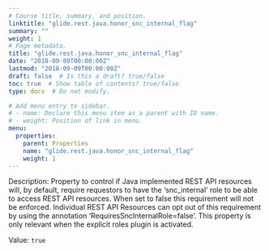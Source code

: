 ```yaml
---
# Course title, summary, and position.
linktitle: "glide.rest.java.honor_snc_internal_flag"
summary: ""
weight: 1
# Page metadata.
title: "glide.rest.java.honor_snc_internal_flag"
date: "2018-09-09T00:00:00Z"
lastmod: "2018-09-09T00:00:00Z"
draft: false  # Is this a draft? true/false
toc: true  # Show table of contents? true/false
type: docs  # Do not modify.

# Add menu entry to sidebar.
# - name: Declare this menu item as a parent with ID name.
# - weight: Position of link in menu.
menu:
  properties:
    parent: Properties
    name: "glide.rest.java.honor_snc_internal_flag"
    weight: 1
---
```


Description: Property to control if Java implemented REST API resources will, by default, require requestors to have the ‘snc_internal’ role to be able to access REST API resources. When set to false this requirement will not be enforced. Individual REST API Resources can opt out of this requirement by using the annotation ‘RequiresSncInternalRole=false’. This property is only relevant when the explicit roles plugin is activated.


Value: `true`